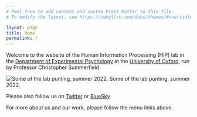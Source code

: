 ```yaml
---
# Feel free to add content and custom Front Matter to this file.
# To modify the layout, see https://jekyllrb.com/docs/themes/#overriding-theme-defaults

layout: page
title: Home
permalink: /
---
```


Welcome to the website of the Human Information Processing (HIP) lab in the [Department of Experimental Psychology](https://www.psy.ox.ac.uk) at the [University of Oxford](https://www.ox.ac.uk), run by Professor Christopher Summerfield.

![Some of the lab punting, summer 2022.](https://humaninformationprocessing.files.wordpress.com/2024/02/2022-08-31-img_7408.jpg)
Some of the lab punting, summer 2022.

Please also follow us on [Twitter](https://twitter.com/summerfieldlab?lang=en) or [BlueSky](https://bsky.app/profile/summerfieldlab.bsky.social)

For more about us and our work, please follow the menu links above.

